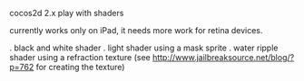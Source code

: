 cocos2d 2.x play with shaders

currently works only on iPad, it needs more work for retina devices.

. black and white shader
. light shader using a mask sprite
. water ripple shader using a refraction texture (see http://www.jailbreaksource.net/blog/?p=762 for creating the texture)

